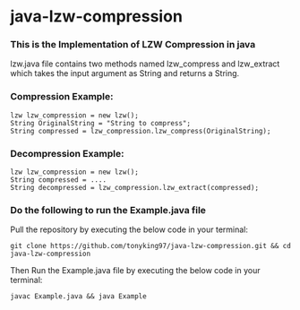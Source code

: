 # java-lzw-compression
### This is the Implementation of LZW Compression in java

lzw.java file contains two methods named lzw_compress and lzw_extract which takes the input argument as String and returns a String.

### Compression Example:
```
lzw lzw_compression = new lzw();
String OriginalString = "String to compress";
String compressed = lzw_compression.lzw_compress(OriginalString);
```

### Decompression Example:
```
lzw lzw_compression = new lzw();
String compressed = ....
String decompressed = lzw_compression.lzw_extract(compressed);
```

### Do the following to run the Example.java file

Pull the repository by executing the below code in your terminal:
```
git clone https://github.com/tonyking97/java-lzw-compression.git && cd java-lzw-compression

```
Then Run the Example.java file by executing the below code in your terminal:
```
javac Example.java && java Example
```

